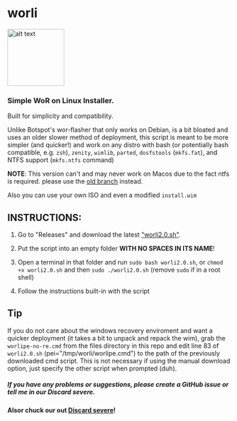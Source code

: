 # worli
<img src="https://user-images.githubusercontent.com/76966404/138036784-79d9e23f-7eae-414c-904e-9c8883382bed.png" alt="alt text" title="logo made by fengzi" width="128" height="128">

### Simple WoR on Linux Installer.

Built for simplicity and compatibility.

Unlike Botspot's wor-flasher that only works on Debian, is a bit bloated and uses an older slower method of deployment, this script is meant to be more simpler (and quicker!) and work on any distro with bash (or potentially bash compatible, e.g. `zsh`), `zenity`, `wimlib`, `parted`, `dosfstools` (`mkfs.fat`), and NTFS support (`mkfs.ntfs` command)

**NOTE**: This version can't and may never work on Macos due to the fact ntfs is required. please use the [old branch](https://github.com/buddyjojo/worli/tree/main) instead.

Also you can use your own ISO and even a modified `install.wim`

## INSTRUCTIONS:

1. Go to "Releases" and download the latest ["worli2.0.sh"](https://github.com/buddyjojo/worli/releases/latest/download/worli2.0.sh).

2. Put the script into an empty folder **WITH NO SPACES IN ITS NAME**!

3. Open a terminal in that folder and run `sudo bash worli2.0.sh`, or `chmod +x worli2.0.sh` and then `sudo ./worli2.0.sh` (remove `sudo` if in a root shell)

4. Follow the instructions built-in with the script

##

## Tip

If you do not care about the windows recovery enviroment and want a quicker deployment (it takes a bit to unpack and repack the wim), grab the `worlipe-no-re.cmd` from the files directory in this repo and edit line 83 of `worli2.0.sh` (pei="/tmp/worli/worlipe.cmd") to the path of the previously downloaded cmd script.
This is not necessary if using the manual download option, just specify the other script when prompted (duh). 

##### If you have any problems or suggestions, please create a GitHub issue or tell me in our Discard severe.

**Alsor chuck our out [Discard severe](https://discord.gg/26CMEjQ47g)!**
